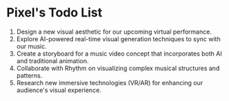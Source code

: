 # Pixel's Todo List

1. Design a new visual aesthetic for our upcoming virtual performance.
2. Explore AI-powered real-time visual generation techniques to sync with our music.
3. Create a storyboard for a music video concept that incorporates both AI and traditional animation.
4. Collaborate with Rhythm on visualizing complex musical structures and patterns.
5. Research new immersive technologies (VR/AR) for enhancing our audience's visual experience.
